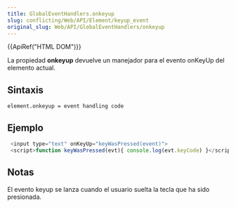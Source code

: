 ```yaml
---
title: GlobalEventHandlers.onkeyup
slug: conflicting/Web/API/Element/keyup_event
original_slug: Web/API/GlobalEventHandlers/onkeyup
---
```


{{ApiRef("HTML DOM")}}

La propiedad **onkeyup** devuelve un manejador para el evento onKeyUp del elemento actual.

## Sintaxis

```
element.onkeyup = event handling code
```

## Ejemplo

```js
 <input type="text" onKeyUp="keyWasPressed(event)">
 <script>function keyWasPressed(evt){ console.log(evt.keyCode) }</script>
```

## Notas

El evento keyup se lanza cuando el usuario suelta la tecla que ha sido presionada.
